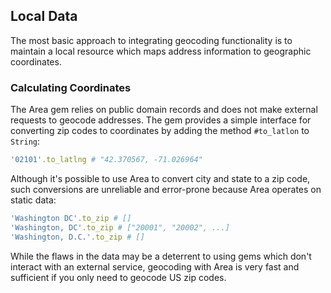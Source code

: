 ## Local Data

The most basic approach to integrating geocoding functionality is to maintain a
local resource which maps address information to geographic coordinates.

### Calculating Coordinates

The Area gem relies on public domain records and does not make external
requests to geocode addresses. The gem provides a simple interface for
converting zip codes to coordinates by adding the method `#to_latlon` to
`String`:

```ruby
'02101'.to_latlng # "42.370567, -71.026964"
```

Although it's possible to use Area to convert city and state to a zip code,
such conversions are unreliable and error-prone because Area operates on static
data:

```ruby
'Washington DC'.to_zip # []
'Washington, DC'.to_zip # ["20001", "20002", ...]
'Washington, D.C.'.to_zip # []
```

While the flaws in the data may be a deterrent to using gems which don't
interact with an external service, geocoding with Area is very fast and
sufficient if you only need to geocode US zip codes.
